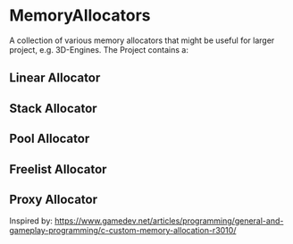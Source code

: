 # MemoryAllocators
A collection of various memory allocators that might be useful for larger project, e.g. 3D-Engines.
The Project contains a: 

## Linear Allocator

## Stack Allocator

## Pool Allocator

## Freelist Allocator

## Proxy Allocator

Inspired by:
https://www.gamedev.net/articles/programming/general-and-gameplay-programming/c-custom-memory-allocation-r3010/
